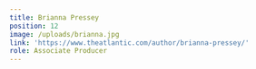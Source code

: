 ```yaml
---
title: Brianna Pressey
position: 12
image: /uploads/brianna.jpg
link: 'https://www.theatlantic.com/author/brianna-pressey/'
role: Associate Producer
---
```


